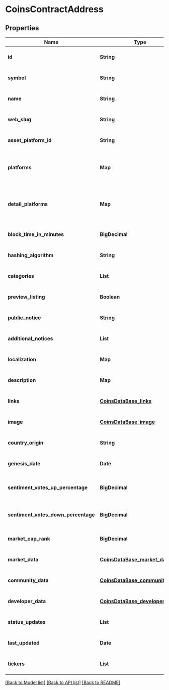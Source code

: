 # CoinsContractAddress
## Properties

| Name | Type | Description | Notes |
|------------ | ------------- | ------------- | -------------|
| **id** | **String** | coin id | [optional] [default to null] |
| **symbol** | **String** | coin symbol | [optional] [default to null] |
| **name** | **String** | coin name | [optional] [default to null] |
| **web\_slug** | **String** | coin web slug | [optional] [default to null] |
| **asset\_platform\_id** | **String** | coin asset platform id | [optional] [default to null] |
| **platforms** | **Map** | coin asset platform and contract address | [optional] [default to null] |
| **detail\_platforms** | **Map** | detailed coin asset platform and contract address | [optional] [default to null] |
| **block\_time\_in\_minutes** | **BigDecimal** | blockchain block time in minutes | [optional] [default to null] |
| **hashing\_algorithm** | **String** | blockchain hashing algorithm | [optional] [default to null] |
| **categories** | **List** | coin categories | [optional] [default to null] |
| **preview\_listing** | **Boolean** | preview listing coin | [optional] [default to null] |
| **public\_notice** | **String** | public notice | [optional] [default to null] |
| **additional\_notices** | **List** | additional notices | [optional] [default to null] |
| **localization** | **Map** | coin name localization | [optional] [default to null] |
| **description** | **Map** | coin description | [optional] [default to null] |
| **links** | [**CoinsDataBase_links**](CoinsDataBase_links.md) |  | [optional] [default to null] |
| **image** | [**CoinsDataBase_image**](CoinsDataBase_image.md) |  | [optional] [default to null] |
| **country\_origin** | **String** | coin country of origin | [optional] [default to null] |
| **genesis\_date** | **Date** | coin genesis date | [optional] [default to null] |
| **sentiment\_votes\_up\_percentage** | **BigDecimal** | coin sentiment votes up percentage | [optional] [default to null] |
| **sentiment\_votes\_down\_percentage** | **BigDecimal** | coin sentiment votes down percentage | [optional] [default to null] |
| **market\_cap\_rank** | **BigDecimal** | coin rank by market cap | [optional] [default to null] |
| **market\_data** | [**CoinsDataBase_market_data**](CoinsDataBase_market_data.md) |  | [optional] [default to null] |
| **community\_data** | [**CoinsDataBase_community_data**](CoinsDataBase_community_data.md) |  | [optional] [default to null] |
| **developer\_data** | [**CoinsDataBase_developer_data**](CoinsDataBase_developer_data.md) |  | [optional] [default to null] |
| **status\_updates** | **List** | coin status updates | [optional] [default to null] |
| **last\_updated** | **Date** | coin last updated timestamp | [optional] [default to null] |
| **tickers** | [**List**](CoinsDataBase_tickers_inner.md) | coin tickers | [optional] [default to null] |

[[Back to Model list]](../README.md#documentation-for-models) [[Back to API list]](../README.md#documentation-for-api-endpoints) [[Back to README]](../README.md)

